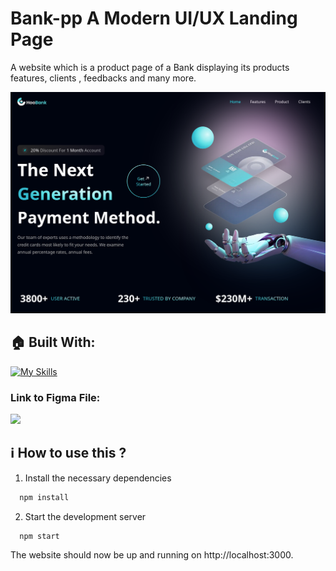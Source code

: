 # Bank-pp A Modern UI/UX Landing Page

A website which is a product page of a Bank displaying its products features, clients , feedbacks and many more.

![Showcase image](/public/showcase_img.png)

## 🏠 Built With:

[![My Skills](https://skillicons.dev/icons?i=react,tailwind,nextjs,vscode,vercel)](https://skillicons.dev)

### Link to Figma File:

<p align="left">
  <a href="https://skillicons.dev">
    <a href="https://www.figma.com/file/1Pn7NYsX8vZWqYVKiSCttf/HooBank?type=design&mode=design&t=tERqTJLmLvS6Vbo8-1">
      <img src="https://skillicons.dev/icons?i=figma" />
    </a>
  </a>
</p>

## ℹ️ How to use this ?

1. Install the necessary dependencies
```bash
  npm install
```

2. Start the development server
```bash
  npm start
```

The website should now be up and running on http://localhost:3000.
